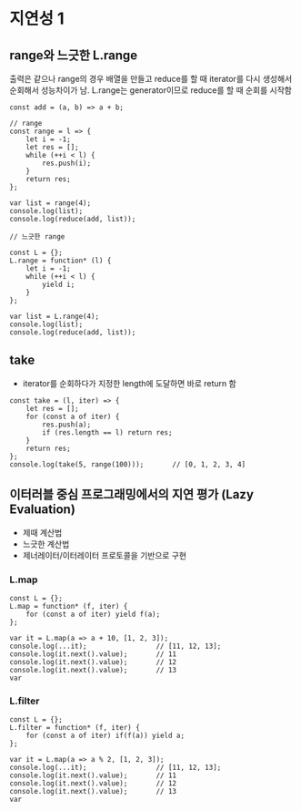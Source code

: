 # 지연성 1

## range와 느긋한 L.range
출력은 같으나 range의 경우 배열을 만들고 reduce를 할 때 iterator를 다시 생성해서 순회해서 성능차이가 남.
L.range는 generator이므로 reduce를 할 때 순회를 시작함
<pre><code>const add = (a, b) => a + b;

// range
const range = l => {
    let i = -1;
    let res = [];
    while (++i < l) {
        res.push(i);
    }
    return res;
};

var list = range(4);
console.log(list);
console.log(reduce(add, list));

// 느긋한 range

const L = {};
L.range = function* (l) {
    let i = -1;
    while (++i < l) {
        yield i;
    }
};

var list = L.range(4);
console.log(list);
console.log(reduce(add, list));</code></pre>

## take
 - iterator를 순회하다가 지정한 length에 도달하면 바로 return 함
<pre><code>const take = (l, iter) => {
    let res = [];
    for (const a of iter) {
        res.push(a);
        if (res.length == l) return res;
    }
    return res;
};
console.log(take(5, range(100)));       // [0, 1, 2, 3, 4]</code></pre>

## 이터러블 중심 프로그래밍에서의 지연 평가 (Lazy Evaluation)
 - 제때 계산법
 - 느긋한 계산법
 - 제너레이터/이터레이터 프로토콜을 기반으로 구현
 
### L.map
<pre><code>const L = {};
L.map = function* (f, iter) {
    for (const a of iter) yield f(a);
};

var it = L.map(a => a + 10, [1, 2, 3]);
console.log(...it);                 // [11, 12, 13];
console.log(it.next().value);       // 11
console.log(it.next().value);       // 12
console.log(it.next().value);       // 13
var</code></pre>


### L.filter
<pre><code>const L = {};
L.filter = function* (f, iter) {
    for (const a of iter) if(f(a)) yield a;
};

var it = L.map(a => a % 2, [1, 2, 3]);
console.log(...it);                 // [11, 12, 13];
console.log(it.next().value);       // 11
console.log(it.next().value);       // 12
console.log(it.next().value);       // 13
var</code></pre>